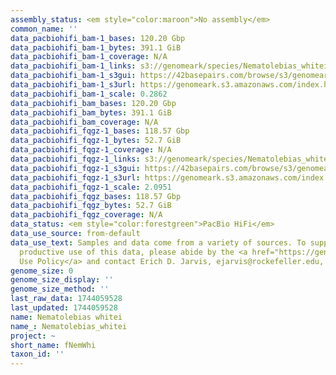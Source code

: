 ```yaml
---
assembly_status: <em style="color:maroon">No assembly</em>
common_name: ''
data_pacbiohifi_bam-1_bases: 120.20 Gbp
data_pacbiohifi_bam-1_bytes: 391.1 GiB
data_pacbiohifi_bam-1_coverage: N/A
data_pacbiohifi_bam-1_links: s3://genomeark/species/Nematolebias_whitei/fNemWhi1/genomic_data/pacbio_hifi/<br>
data_pacbiohifi_bam-1_s3gui: https://42basepairs.com/browse/s3/genomeark/species/Nematolebias_whitei/fNemWhi1/genomic_data/pacbio_hifi/
data_pacbiohifi_bam-1_s3url: https://genomeark.s3.amazonaws.com/index.html?prefix=species/Nematolebias_whitei/fNemWhi1/genomic_data/pacbio_hifi/
data_pacbiohifi_bam-1_scale: 0.2862
data_pacbiohifi_bam_bases: 120.20 Gbp
data_pacbiohifi_bam_bytes: 391.1 GiB
data_pacbiohifi_bam_coverage: N/A
data_pacbiohifi_fqgz-1_bases: 118.57 Gbp
data_pacbiohifi_fqgz-1_bytes: 52.7 GiB
data_pacbiohifi_fqgz-1_coverage: N/A
data_pacbiohifi_fqgz-1_links: s3://genomeark/species/Nematolebias_whitei/fNemWhi1/genomic_data/pacbio_hifi/<br>
data_pacbiohifi_fqgz-1_s3gui: https://42basepairs.com/browse/s3/genomeark/species/Nematolebias_whitei/fNemWhi1/genomic_data/pacbio_hifi/
data_pacbiohifi_fqgz-1_s3url: https://genomeark.s3.amazonaws.com/index.html?prefix=species/Nematolebias_whitei/fNemWhi1/genomic_data/pacbio_hifi/
data_pacbiohifi_fqgz-1_scale: 2.0951
data_pacbiohifi_fqgz_bases: 118.57 Gbp
data_pacbiohifi_fqgz_bytes: 52.7 GiB
data_pacbiohifi_fqgz_coverage: N/A
data_status: <em style="color:forestgreen">PacBio HiFi</em>
data_use_source: from-default
data_use_text: Samples and data come from a variety of sources. To support fair and
  productive use of this data, please abide by the <a href="https://genome10k.soe.ucsc.edu/data-use-policies/">Data
  Use Policy</a> and contact Erich D. Jarvis, ejarvis@rockefeller.edu, with any questions.
genome_size: 0
genome_size_display: ''
genome_size_method: ''
last_raw_data: 1744059528
last_updated: 1744059528
name: Nematolebias whitei
name_: Nematolebias_whitei
project: ~
short_name: fNemWhi
taxon_id: ''
---
```

